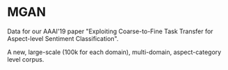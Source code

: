 # MGAN

Data for our AAAI'19 paper "Exploiting Coarse-to-Fine Task Transfer for Aspect-level Sentiment Classification".


A new, large-scale (100k for each domain), multi-domain, aspect-category level corpus.

